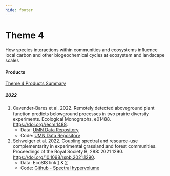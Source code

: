 ```yaml
---
hide: footer
---
```


Theme 4
================

How species interactions within communities and ecosystems influence
local carbon and other biogeochemical cycles at ecosystem and landscape
scales

#### Products

[Theme 4 Products
Summary](https://docs.google.com/spreadsheets/d/1uzynWDDNeQ5gO2KXgn_EYNeGsWQNk_kUc6D1uNnu6XQ/edit?usp=sharing)

##### 2022

1.  Cavender-Bares et al. 2022. Remotely detected aboveground plant
    function predicts belowground processes in two prairie diversity
    experiments. Ecological Monographs, e01488.
    <https://doi.org//ecm.1488>.
    -   Data: [UMN Data
        Repository](https://doi.org/10.13020/fvdj-zv57)  
    -   Code: [UMN Data Repository](https://doi.org/10.13020/fvdj-zv57)
2.  Schweiger et al. 2022. Coupling spectral and resource-use
    complementarity in experimental grassland and forest communities.
    Proceedings of the Royal Society B, 288: 2021 1290.
    <https://doi.org/10.1098/rspb.2021.1290>.
    -   Data: EcoSIS link [1](https://doi.org/10.21232/tYbmucPP) &
        [2](https://doi.org/10.21232/gMpYDoyN)  
    -   Code: [Github - Spectral
        hypervolume](https://github.com/annakat/spectral_hypervolume)
